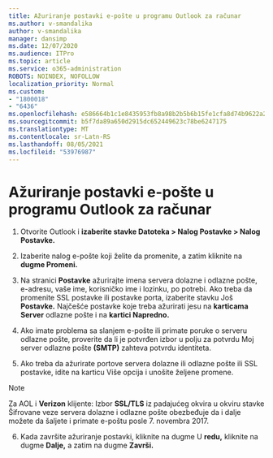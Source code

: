 ```yaml
---
title: Ažuriranje postavki e-pošte u programu Outlook za računar
ms.author: v-smandalika
author: v-smandalika
manager: dansimp
ms.date: 12/07/2020
ms.audience: ITPro
ms.topic: article
ms.service: o365-administration
ROBOTS: NOINDEX, NOFOLLOW
localization_priority: Normal
ms.custom:
- "1800018"
- "6436"
ms.openlocfilehash: e586664b1c1e8435953fb8a98b2b5b6b15fe1cfa8d74b9622a257cb1751fc799
ms.sourcegitcommit: b5f7da89a650d2915dc652449623c78be6247175
ms.translationtype: MT
ms.contentlocale: sr-Latn-RS
ms.lasthandoff: 08/05/2021
ms.locfileid: "53976987"
---
```

# <a name="how-to-update-email-settings-in-outlook-for-pc"></a>Ažuriranje postavki e-pošte u programu Outlook za računar

1. Otvorite Outlook i **izaberite stavke Datoteka > Nalog Postavke > Nalog Postavke.**

2. Izaberite nalog e-pošte koji želite da promenite, a zatim kliknite na **dugme Promeni.** 

3. Na stranici **Postavke** ažurirajte imena servera dolazne i odlazne pošte, e-adresu, vaše ime, korisničko ime i lozinku, po potrebi. Ako treba da promenite SSL postavke ili postavke porta, izaberite stavku Još **Postavke.** Najčešće postavke koje treba ažurirati jesu na **karticama Server** odlazne pošte i na **kartici Napredno.**

4. Ako imate problema sa slanjem e-pošte ili primate poruke o serveru odlazne pošte, proverite da li je potvrđen izbor u polju za potvrdu Moj server odlazne pošte **(SMTP)** zahteva potvrdu identiteta.

5. Ako treba da ažurirate portove servera dolazne ili odlazne  pošte ili SSL postavke, idite na karticu Više opcija i unošite željene promene.

> [!NOTE]
> Za AOL i **Verizon** klijente: Izbor **SSL/TLS**  iz padajućeg okvira u okviru stavke Šifrovane veze servera dolazne i odlazne pošte obezbeđuje da i dalje možete da šaljete i primate e-poštu posle 7. novembra 2017.

6. Kada završite ažuriranje postavki, kliknite na dugme U **redu,** kliknite na dugme **Dalje,** a zatim na dugme **Završi.**


